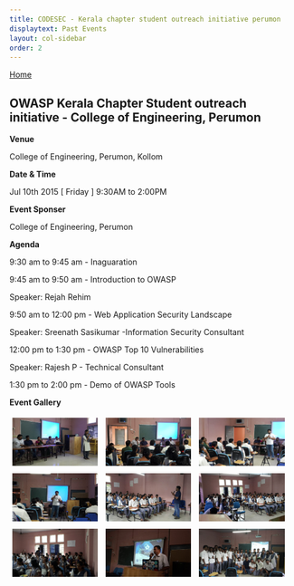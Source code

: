 ```yaml
---
title: CODESEC - Kerala chapter student outreach initiative perumon
displaytext: Past Events
layout: col-sidebar
order: 2
---
```


[Home](../index.html)

## OWASP Kerala Chapter Student outreach initiative - College of Engineering, Perumon

**Venue**

   College of Engineering, Perumon, Kollom

**Date & Time**

   Jul 10th 2015 [ Friday ] 9:30AM to 2:00PM

**Event Sponser**

   College of Engineering, Perumon

**Agenda**

 9:30 am to 9:45 am - Inaguaration

 9:45 am to 9:50 am - Introduction to OWASP
   
   Speaker: Rejah Rehim
 
 9:50 am to 12:00 pm - Web Application Security Landscape
   
   Speaker: Sreenath Sasikumar -Information Security Consultant

 12:00 pm to 1:30 pm - OWASP Top 10 Vulnerabilities
   
   Speaker: Rajesh P - Technical Consultant
   
 1:30 pm to 2:00 pm - Demo of OWASP Tools

**Event Gallery**

<div class="col">
	<a href="../assets/images/1julyevent15.jpeg" target="new"><img src="../assets/images/1julyevent15.jpeg"  style="display: inline-block;max-width: 98%;height: auto;width: 30%;margin: 1%;" alt="Event Picture" title="Welcome Speach"/></a>
	<a href="../assets/images/2julyevent15.jpeg" target="new"><img src="../assets/images/2julyevent15.jpeg" style="display: inline-block;max-width: 98%;height: auto;width: 30%;margin: 1%;" alt="Event Picture" title="Inauguration"/></a>
	<a href="../assets/images/3julyevent15.jpeg" target="new"><img src="../assets/images/3julyevent15.jpeg" style="display: inline-block;max-width: 98%;height: auto;width: 30%;margin: 1%;" alt="Event Picture" title="Rejah Rehim"/></a>
</div>
<div class="col">
	<a href="../assets/images/4julyevent15.jpeg" target="new"><img src="../assets/images/4julyevent15.jpeg"  style="display: inline-block;max-width: 98%;height: auto;width: 30%;margin: 1%;" alt="Event Picture" title="Rejah Rehim"/></a>
	<a href="../assets/images/5julyevent15.jpeg" target="new"><img src="../assets/images/5julyevent15.jpeg" style="display: inline-block;max-width: 98%;height: auto;width: 30%;margin: 1%;" alt="Event Picture" title="Sreenath Sasikumar"/></a>
	<a href="../assets/images/6julyevent15.jpeg" target="new"><img src="../assets/images/6julyevent15.jpeg" style="display: inline-block;max-width: 98%;height: auto;width: 30%;margin: 1%;" alt="Event Picture" title="Audience"/></a>
</div>
<div class="col">
	<a href="../assets/images/7julyevent15.jpeg" target="new"><img src="../assets/images/7julyevent15.jpeg"  style="display: inline-block;max-width: 98%;height: auto;width: 30%;margin: 1%;" alt="Event Picture" title="Sreenath Sasikumar"/></a>
	<a href="../assets/images/8julyevent15.jpeg" target="new"><img src="../assets/images/8julyevent15.jpeg" style="display: inline-block;max-width: 98%;height: auto;width: 30%;margin: 1%;" alt="Event Picture" title="Rajesh Nair"/></a>
	<a href="../assets/images/9julyevent15.jpeg" target="new"><img src="../assets/images/9julyevent15.jpeg" style="display: inline-block;max-width: 98%;height: auto;width: 30%;margin: 1%;" alt="Event Picture" title="Team"/></a>
</div>